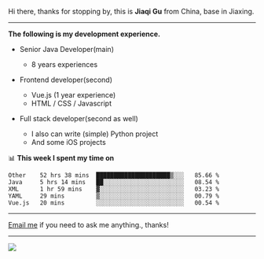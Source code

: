 Hi there, thanks for stopping by, this is **Jiaqi Gu** from China, base in Jiaxing.

---

**The following is my development experience.**

- Senior Java Developer(main)
  - 8 years experiences

- Frontend developer(second)
  - Vue.js (1 year experience)
  - HTML / CSS / Javascript
  
- Full stack developer(second as well)
  - I also can write (simple) Python project
  - And some iOS projects

📊 **This week I spent my time on**
<!--START_SECTION:waka-->
```text
Other    52 hrs 38 mins  █████████████████████▒░░░   85.66 % 
Java     5 hrs 14 mins   ██░░░░░░░░░░░░░░░░░░░░░░░   08.54 % 
XML      1 hr 59 mins    ▓░░░░░░░░░░░░░░░░░░░░░░░░   03.23 % 
YAML     29 mins         ▒░░░░░░░░░░░░░░░░░░░░░░░░   00.79 % 
Vue.js   20 mins         ░░░░░░░░░░░░░░░░░░░░░░░░░   00.54 % 
```
<!--END_SECTION:waka-->

---

[Email me](mailto:droidqw.hk@gmail.com?subject=Hiring_from_GitHub) if you need to ask me anything., thanks!

---

![]( https://visitor-badge.glitch.me/badge?page_id=githubgujiaqi)
